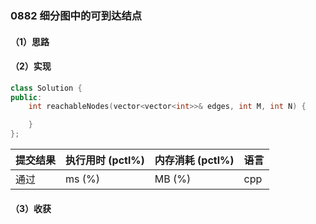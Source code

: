 ### 0882 细分图中的可到达结点

#### （1）思路

#### （2）实现

```cpp
class Solution {
public:
    int reachableNodes(vector<vector<int>>& edges, int M, int N) {

    }
};
```

| 提交结果 | 执行用时 (pctl%) | 内存消耗 (pctl%) | 语言 |
|:---------|:-----------------|:-----------------|:-----|
| 通过     |  ms (%)   |  MB (%)  | cpp  |

#### （3）收获
